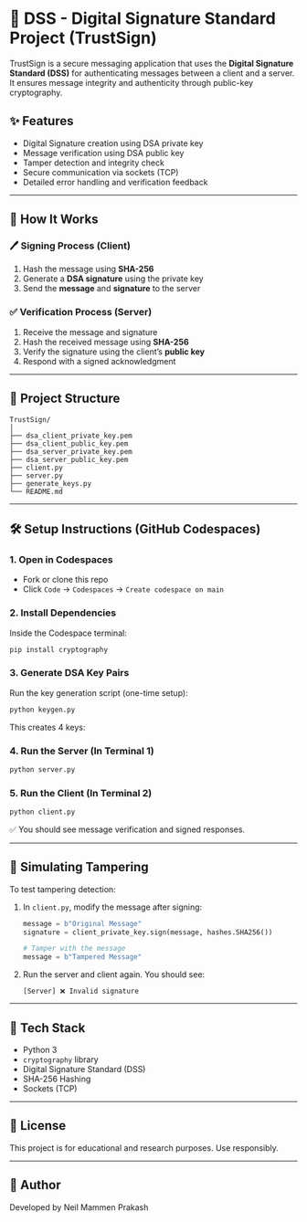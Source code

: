 # 🔐 DSS - Digital Signature Standard Project (TrustSign)

TrustSign is a secure messaging application that uses the **Digital Signature Standard (DSS)** for authenticating messages between a client and a server. It ensures message integrity and authenticity through public-key cryptography.

## ✨ Features

- Digital Signature creation using DSA private key
- Message verification using DSA public key
- Tamper detection and integrity check
- Secure communication via sockets (TCP)
- Detailed error handling and verification feedback

---

## 🧠 How It Works

### 🖊️ Signing Process (Client)
1. Hash the message using **SHA-256**
2. Generate a **DSA signature** using the private key
3. Send the **message** and **signature** to the server

### ✅ Verification Process (Server)
1. Receive the message and signature
2. Hash the received message using **SHA-256**
3. Verify the signature using the client’s **public key**
4. Respond with a signed acknowledgment

---

## 📁 Project Structure

```
TrustSign/
│
├── dsa_client_private_key.pem
├── dsa_client_public_key.pem
├── dsa_server_private_key.pem
├── dsa_server_public_key.pem
├── client.py
├── server.py
├── generate_keys.py
└── README.md
```

---

## 🛠️ Setup Instructions (GitHub Codespaces)

### 1. Open in Codespaces
- Fork or clone this repo
- Click `Code` → `Codespaces` → `Create codespace on main`

### 2. Install Dependencies
Inside the Codespace terminal:

```bash
pip install cryptography
```

### 3. Generate DSA Key Pairs
Run the key generation script (one-time setup):

```bash
python keygen.py
```

This creates 4 keys:

### 4. Run the Server (In Terminal 1)

```bash
python server.py
```

### 5. Run the Client (In Terminal 2)

```bash
python client.py
```

✅ You should see message verification and signed responses.

---

## 🧪 Simulating Tampering

To test tampering detection:

1. In `client.py`, modify the message after signing:
   ```python
   message = b"Original Message"
   signature = client_private_key.sign(message, hashes.SHA256())

   # Tamper with the message
   message = b"Tampered Message"
   ```

2. Run the server and client again. You should see:
   ```
   [Server] ❌ Invalid signature
   ```

---

## 📜 Tech Stack
- Python 3
- `cryptography` library
- Digital Signature Standard (DSS)
- SHA-256 Hashing
- Sockets (TCP)

---

## 📄 License
This project is for educational and research purposes. Use responsibly.

---

## 🙌 Author
Developed by Neil Mammen Prakash

